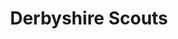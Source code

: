 ---
title: Derbyshire Scouts
type: necker
layout: section
publishDate: 2025-07-25T12:00:00Z
params:
  showNecker: triple
  rightOuterBorder: tsa-green
  leftOuterBorder: tsa-green
  rightMiddleBorder: tsa-white
  leftMiddleBorder: tsa-white
  rightInnerBorder: tsa-sky-blue
  leftInnerBorder: tsa-sky-blue
  rightMain: tsa-sky-blue
  leftMain: tsa-sky-blue
  location: Little Eaton, Derbyshire
  founded: unknown
---